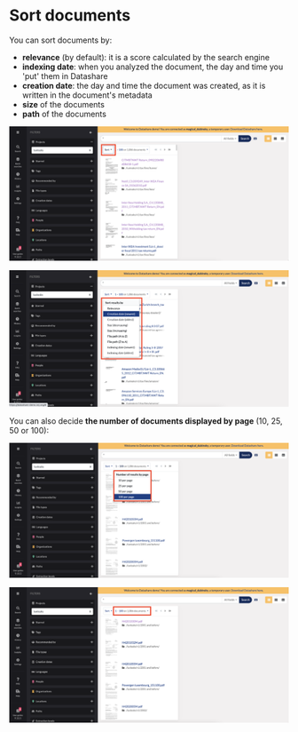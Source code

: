 # Sort documents

You can sort documents by:

* **relevance** (by default): it is a score calculated by the search engine
* **indexing date**: when you analyzed the document, the day and time you 'put' them in Datashare
* **creation date**: the day and time the document was created, as it is written in the document's metadata
* **size** of the documents
* **path** of the documents

![](<../.gitbook/assets/Screenshot 2021-06-16 at 11.32.33.png>)

![](<../.gitbook/assets/Screenshot 2021-06-16 at 11.34.12.png>)

You can also decide **the number of documents displayed by page** (10, 25, 50 or 100):

![](<../.gitbook/assets/Screenshot 2021-06-16 at 11.35.05.png>)

![](<../.gitbook/assets/Screenshot 2021-06-16 at 11.34.49.png>)
